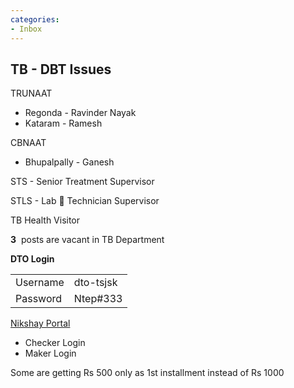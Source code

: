 ```yaml
---
categories:
- Inbox
---
```

## TB - DBT Issues 

TRUNAAT 

- Regonda - Ravinder Nayak 
- Kataram - Ramesh 

  

CBNAAT 

- Bhupalpally - Ganesh 

  

STS - Senior Treatment Supervisor 

STLS - Lab 🧪 Technician Supervisor 

  

TB Health Visitor

  

**3**  posts are vacant in TB Department 

  

**DTO Login** 

|     |     |
| --- | --- |
| Username | dto-tsjsk |
| Password | Ntep#333 |

  

[Nikshay Portal](https://nikshay.in)  

  

- Checker Login 
- Maker Login 

  

Some are getting Rs 500 only as 1st installment instead of Rs 1000